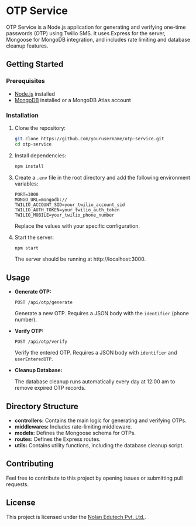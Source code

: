 
# OTP Service

OTP Service is a Node.js application for generating and verifying one-time passwords (OTP) using Twilio SMS. It uses Express for the server, Mongoose for MongoDB integration, and includes rate limiting and database cleanup features.

## Getting Started

### Prerequisites

- [Node.js](https://nodejs.org/) installed
- [MongoDB](https://www.mongodb.com/try/download/community) installed or a MongoDB Atlas account

### Installation

1. Clone the repository:

   ```bash
   git clone https://github.com/yourusername/otp-service.git
   cd otp-service
   ```

2. Install dependencies:

   ```bash
   npm install
   ```

3. Create a `.env` file in the root directory and add the following environment variables:

   ```env
   PORT=3000
   MONGO_URL=mongodb://
   TWILIO_ACCOUNT_SID=your_twilio_account_sid
   TWILIO_AUTH_TOKEN=your_twilio_auth_token
   TWILIO_MOBILE=your_twilio_phone_number
   ```

   Replace the values with your specific configuration.

4. Start the server:

   ```bash
   npm start
   ```

   The server should be running at http://localhost:3000.

## Usage

- **Generate OTP:**

  ```http
  POST /api/otp/generate
  ```

  Generate a new OTP. Requires a JSON body with the `identifier` (phone number).

- **Verify OTP:**

  ```http
  POST /api/otp/verify
  ```

  Verify the entered OTP. Requires a JSON body with `identifier` and `userEnteredOTP`.

- **Cleanup Database:**

  The database cleanup runs automatically every day at 12:00 am to remove expired OTP records.

## Directory Structure

- **controllers:** Contains the main logic for generating and verifying OTPs.
- **middlewares:** Includes rate-limiting middleware.
- **models:** Defines the Mongoose schema for OTPs.
- **routes:** Defines the Express routes.
- **utils:** Contains utility functions, including the database cleanup script.

## Contributing

Feel free to contribute to this project by opening issues or submitting pull requests.

## License

This project is licensed under the [Nolan Edutech Pvt. Ltd.](LICENSE).
